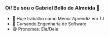 ### Oi! Eu sou o Gabriel Bello de Almeida 👋

- 🔭 Hoje trabalho como Menor Aprendiz em T.I
- 🌱 Cursando Engenharia de Software
- 😄 Pronomes: Ele/Dele
